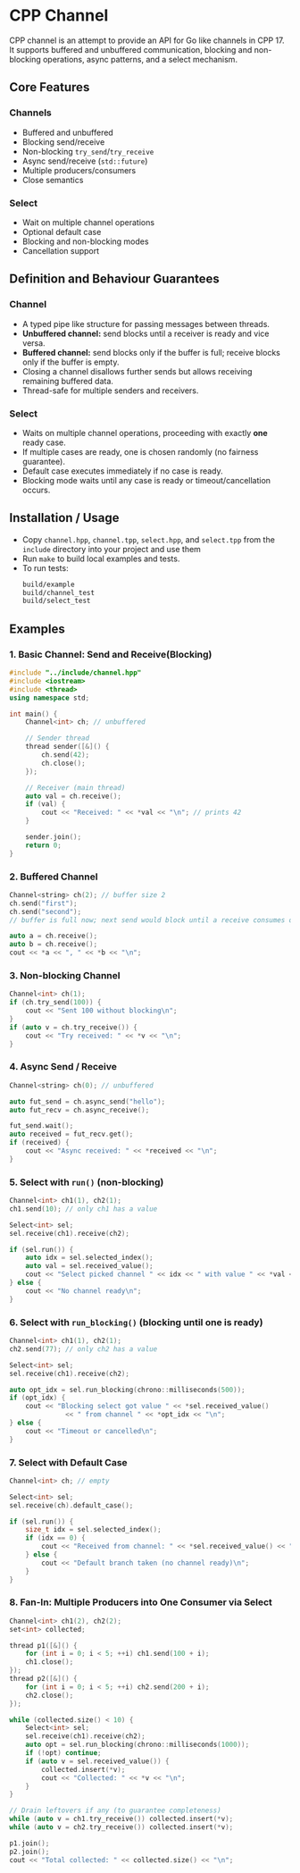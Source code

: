 # CPP Channel

CPP channel is an attempt to provide an API for Go like channels in CPP 17. It supports buffered and unbuffered 
communication, blocking and non-blocking operations, async patterns, and a select mechanism.

## Core Features
### Channels
- Buffered and unbuffered
- Blocking send/receive
- Non-blocking `try_send`/`try_receive`
- Async send/receive (`std::future`)
- Multiple producers/consumers
- Close semantics

### Select
- Wait on multiple channel operations
- Optional default case
- Blocking and non-blocking modes
- Cancellation support

## Definition and Behaviour Guarantees

### Channel
- A typed pipe like structure for passing messages between threads.
- **Unbuffered channel:** send blocks until a receiver is ready and vice versa.
- **Buffered channel:** send blocks only if the buffer is full; receive blocks only if the buffer is empty.
- Closing a channel disallows further sends but allows receiving remaining buffered data.
- Thread-safe for multiple senders and receivers.

### Select
- Waits on multiple channel operations, proceeding with exactly **one** ready case.
- If multiple cases are ready, one is chosen randomly (no fairness guarantee).
- Default case executes immediately if no case is ready.
- Blocking mode waits until any case is ready or timeout/cancellation occurs.

## Installation / Usage
- Copy `channel.hpp`, `channel.tpp`, `select.hpp`, and `select.tpp` from the `include` directory into your
project and use them
- Run `make` to build local examples and tests.
- To run tests:
    ```bash
    build/example
    build/channel_test
    build/select_test
    ```


## Examples
### 1. Basic Channel: Send and Receive(Blocking)
```cpp
#include "../include/channel.hpp"
#include <iostream>
#include <thread>
using namespace std;

int main() {
    Channel<int> ch; // unbuffered

    // Sender thread
    thread sender([&]() {
        ch.send(42);
        ch.close();
    });

    // Receiver (main thread)
    auto val = ch.receive();
    if (val) {
        cout << "Received: " << *val << "\n"; // prints 42
    }

    sender.join();
    return 0;
}
```

### 2. Buffered Channel
```cpp
Channel<string> ch(2); // buffer size 2
ch.send("first");
ch.send("second");
// buffer is full now; next send would block until a receive consumes one

auto a = ch.receive();
auto b = ch.receive();
cout << *a << ", " << *b << "\n";
```

### 3. Non-blocking Channel
```cpp
Channel<int> ch(1);
if (ch.try_send(100)) {
    cout << "Sent 100 without blocking\n";
}
if (auto v = ch.try_receive()) {
    cout << "Try received: " << *v << "\n";
}
```

### 4. Async Send / Receive
```cpp
Channel<string> ch(0); // unbuffered

auto fut_send = ch.async_send("hello");
auto fut_recv = ch.async_receive();

fut_send.wait();
auto received = fut_recv.get();
if (received) {
    cout << "Async received: " << *received << "\n";
}
```

### 5. Select with `run()` (non-blocking)
```cpp
Channel<int> ch1(1), ch2(1);
ch1.send(10); // only ch1 has a value

Select<int> sel;
sel.receive(ch1).receive(ch2);

if (sel.run()) {
    auto idx = sel.selected_index();
    auto val = sel.received_value();
    cout << "Select picked channel " << idx << " with value " << *val << "\n";
} else {
    cout << "No channel ready\n";
}
```

### 6. Select with `run_blocking()` (blocking until one is ready)
```cpp
Channel<int> ch1(1), ch2(1);
ch2.send(77); // only ch2 has a value

Select<int> sel;
sel.receive(ch1).receive(ch2);

auto opt_idx = sel.run_blocking(chrono::milliseconds(500));
if (opt_idx) {
    cout << "Blocking select got value " << *sel.received_value()
              << " from channel " << *opt_idx << "\n";
} else {
    cout << "Timeout or cancelled\n";
}
```
### 7. Select with Default Case
```cpp
Channel<int> ch; // empty

Select<int> sel;
sel.receive(ch).default_case();

if (sel.run()) {
    size_t idx = sel.selected_index();
    if (idx == 0) {
        cout << "Received from channel: " << *sel.received_value() << "\n";
    } else {
        cout << "Default branch taken (no channel ready)\n";
    }
}
```

### 8. Fan-In: Multiple Producers into One Consumer via Select
```cpp
Channel<int> ch1(2), ch2(2);
set<int> collected;

thread p1([&]() {
    for (int i = 0; i < 5; ++i) ch1.send(100 + i);
    ch1.close();
});
thread p2([&]() {
    for (int i = 0; i < 5; ++i) ch2.send(200 + i);
    ch2.close();
});

while (collected.size() < 10) {
    Select<int> sel;
    sel.receive(ch1).receive(ch2);
    auto opt = sel.run_blocking(chrono::milliseconds(1000));
    if (!opt) continue;
    if (auto v = sel.received_value()) {
        collected.insert(*v);
        cout << "Collected: " << *v << "\n";
    }
}

// Drain leftovers if any (to guarantee completeness)
while (auto v = ch1.try_receive()) collected.insert(*v);
while (auto v = ch2.try_receive()) collected.insert(*v);

p1.join();
p2.join();
cout << "Total collected: " << collected.size() << "\n";
```